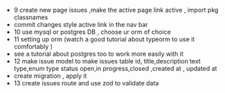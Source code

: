 <!-- - make a nav bar it contains logo , dashboard , issues page -->
<!-- - nav h is 14 nad px-5 space-x-5 -->
<!-- - react icon use aiFillBug as logo -->
<!-- - make hover effects on the links "commit nav bar progress " -->

- 9 create new page issues ,make the active page link active , import pkg classnames
- commit changes style active link in the nav bar
- 10 use mysql or postgres DB , choose ur orm of choice
- 11 setting up orm (watch a good tutorial about typeorm to use it comfortably )
- see a tutorial about postgres too to work more easily with it
- 12 make issue model to make issues table id, title,description text type,enum type status open,in progress,closed ,created at , updated at
- create migration , apply it
- 13 create issues route and use zod to validate data

